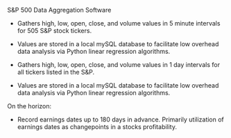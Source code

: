 S&P 500 Data Aggregation Software
- Gathers high, low, open, close, and volume values in 5 minute intervals for 505 S&P stock tickers. 
- Values are stored in a local mySQL database to facilitate low overhead data analysis via Python linear regression algorithms.
    

- Gathers high, low, open, close, and volume values in 1 day intervals for all tickers listed in the S&P.
- Values are stored in a local mySQL database to facilitate low overhead data analysis via Python linear regression algorithms.

On the horizon:
- Record earnings dates up to 180 days in advance. Primarily utilization of earnings dates as changepoints in a stocks profitability.